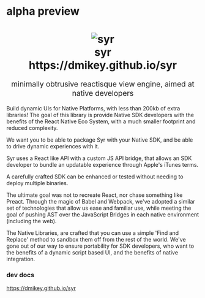 # alpha preview

<h1 align="center">
  <img src="https://user-images.githubusercontent.com/328000/29147428-d6619ef2-7d1b-11e7-9cbd-286b7ae5fe49.png" alt="syr" title="syr">
    <br>
  syr
  <br>
  https://dmikey.github.io/syr
</h1>
<p align="center" style="font-size: 1.2rem;">minimally obtrusive reactisque view engine, aimed at native developers</p>

Build dynamic UIs for Native Platforms, with less than 200kb of extra libraries! The goal of this library is provide Native SDK developers with the benefits of the React Native Eco System, with a much smaller footprint and reduced complexity.

We want you to be able to package Syr with your Native SDK, and be able to drive dynamic experiences with it.

Syr uses a React like API with a custom JS API bridge, that allows an SDK developer to bundle an updatable experience through Apple's iTunes terms.

A carefully crafted SDK can be enhanced or tested without needing to deploy multiple binaries.

The ultimate goal was not to recreate React, nor chase something like Preact. Through the magic of Babel and Webpack, we've adopted a similar set of technologies that allow us ease and familiar use, while meeting the goal of pushing AST over the JavaScript Bridges in each native environment (including the web).

The Native Libraries, are crafted that you can use a simple 'Find and Replace' method to sandbox them off from the rest of the world. We've gone out of our way to ensure portability for SDK developers, who want to the benefits of a dynamic script based UI, and the benefits of native integration.

### dev docs

https://dmikey.github.io/syr